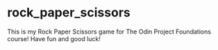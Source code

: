 # rock_paper_scissors
This is my Rock Paper Scissors game for The Odin Project Foundations course!
Have fun and good luck!